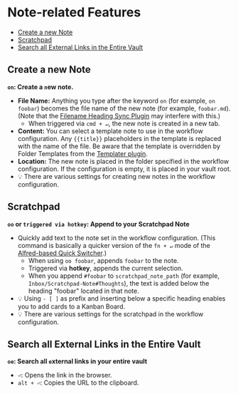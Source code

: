 # Note-related Features
<!--toc:start-->
- [Create a new Note](#create-a-new-note)
- [Scratchpad](#scratchpad)
- [Search all External Links in the Entire Vault](#search-all-external-links-in-the-entire-vault)
<!--toc:end-->

## Create a new Note
<!-- LTeX: enabled=false --><!-- vale off -->
__`on`: Create a `n`ew note.__
<!-- LTeX: enabled=true --><!-- vale on -->
- __File Name:__ Anything you type after the keyword `on` (for example, `on foobar`) becomes the file name of the new note (for example, `foobar.md`). (Note that the [Filename Heading Sync Plugin](https://obsidian.md/plugins?id=obsidian-filename-heading-sync) may interfere with this.)
	- When triggered via `cmd + ↵`, the new note is created in a new tab.
- __Content:__ You can select a template note to use in the workflow configuration. Any `{{title}}` placeholders in the template is replaced with the name of the file. Be aware that the template is overridden by Folder Templates from the [Templater plugin](https://obsidian.md/plugins?id=templater-obsidian).
- __Location:__ The new note is placed in the folder specified in the workflow configuration. If the configuration is empty, it is placed in your vault root.
- 💡 There are various settings for creating new notes in the workflow configuration.

## Scratchpad
__`oo` or `triggered via hotkey`: Append to your Scratchpad Note__
- Quickly add text to the note set in the workflow configuration. (This command is basically a quicker version of the `fn + ↵` mode of the [Alfred-based Quick Switcher](Alfred-based%20Quick%20Switcher.md#search-for-notes).)
	- When using `oo foobar`, appends `foobar` to the note.
	- Triggered via __hotkey__, appends the current selection.
	- When you append `#foobar` to `scratchpad_note_path` (for example, `Inbox/Scratchpad-Note#Thoughts`), the text is added below the heading "foobar" located in that note.
- 💡 Using `- [ ]` as prefix and inserting below a specific heading enables you to add cards to a Kanban Board.
- 💡 There are various settings for the scratchpad in the workflow configuration.

## Search all External Links in the Entire Vault
<!-- vale off -->
__`oe`: Search all `e`xternal links in your entire vault__
<!-- vale on -->
- `⏎`: Opens the link in the browser.
- `alt + ⏎`: Copies the URL to the clipboard.
